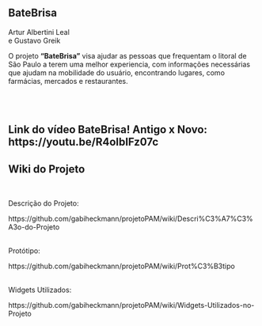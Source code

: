 <h2>BateBrisa</h2>
<p>Artur Albertini Leal<br>e Gustavo Greik</p>

<p>O projeto <b>“BateBrisa”</b> visa ajudar as pessoas que frequentam o litoral de São Paulo a terem uma melhor experiencia, com informações necessárias que ajudam na mobilidade do usuário, encontrando lugares, como  farmácias, mercados e restaurantes.
</p><br><br>

<h2>Link do vídeo BateBrisa! Antigo x Novo: https://youtu.be/R4oIbIFz07c</h2>

<H2>Wiki do Projeto</H2>
<br><p>Descrição do Projeto:</p>
https://github.com/gabiheckmann/projetoPAM/wiki/Descri%C3%A7%C3%A3o-do-Projeto<br>
<br><p>Protótipo:</p>
https://github.com/gabiheckmann/projetoPAM/wiki/Prot%C3%B3tipo<br>
<br><p>Widgets Utilizados:</p>
https://github.com/gabiheckmann/projetoPAM/wiki/Widgets-Utilizados-no-Projeto
